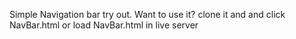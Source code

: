 Simple Navigation bar try out.
Want to use it? clone it and and click NavBar.html or load NavBar.html in live server